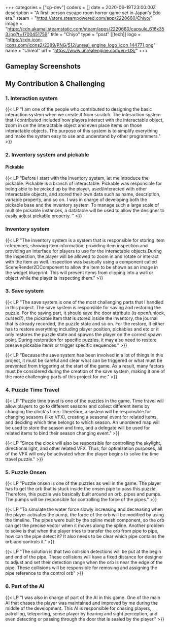 +++
categories = ["cp-dev"]
coders = []
date = 2020-06-19T23:00:00Z
description = "A first-person escape room horror game set in Japan's Edo era."
steam = "https://store.steampowered.com/app/2220660/Chiyo/"
image = "https://cdn.akamai.steamstatic.com/steam/apps/2220660/capsule_616x353.jpg?t=1700451759"
title = "Chiyo"
type = "post"
[[tech]]
logo = "https://cdn.icon-icons.com/icons2/2389/PNG/512/unreal_engine_logo_icon_144771.png"
name = "Unreal"
url = "https://www.unrealengine.com/en-US/"
+++
## Gameplay Screenshots




## My Contribution & Challenging

### 1. Interaction system
{{< LP "I am one of the people who contributed to designing the basic interaction system when we create it from scratch. The interaction system that I contributed included how players interact with the interactable object, zoom in on the interactable object and even place items on those interactable objects. The purpose of this system is to simplify everything and make the system easy to use and understand by other programmers." >}} 

### 2. Inventory system and pickable

#### Pickable
{{< LP "Before I start with the inventory system, let me introduce the pickable. Pickable is a branch of interactable. Pickable was responsible for being able to be picked up by the player, used/interacted with other interactable objects, and stored their own data such as name, description, variable property, and so on. I was in charge of developing both the pickable base and the inventory system. To manage such a large scale of multiple pickable instances, a datatable will be used to allow the designer to easily adjust pickable property. " >}}

### Inventory system

{{< LP "The inventory system is a system that is responsible for storing item references, showing item information, providing item inspection and providing an interface for players to use for the interactable objects.During the inspection, the player will be allowed to zoom in and rotate or interact with the item as well. Inspection was basically using a component called SceneRender2DComponent to allow the item to be shown as an image in the widget blueprint. This will prevent items from clipping into a wall or object while the player is inspecting them." >}}

### 3. Save system

{{< LP "The save system is one of the most challenging parts that I handled in this project. The save system is responsible for saving and restoring the puzzle. For the saving part, it should save the door attribute (is open/unlock, cursed?), the pickable item that is stored inside the inventory, the journal that is already recorded, the puzzle state and so on. For the restore, it either has to restore everything including player position, pickables and etc or it only restores the puzzle state and spawns the player on the correct spawn point. During restoration for specific puzzles, it may also need to restore presave pickable items or trigger specific sequences." >}}

{{< LP "Because the save system has been involved in a lot of things in this project, it must be careful and clear what can be triggered or what must be prevented from triggering at the start of the game. As a result, many factors must be considered during the creation of the save system, making it one of the more challenging parts of this project for me." >}}

### 4. Puzzle Time Travel

{{< LP "Puzzle time travel is one of the puzzles in the game. Time travel will allow players to go to different seasons and collect different items by changing the clock's time. Therefore, a system will be responsible for changing seasons (like VFX), creating a seasonal event for related items, and deciding which time belongs to which season. An unordered map will be used to store the season and time, and a delegate will be used for related items to bind their season changing event." >}}

{{< LP "Since the clock will also be responsible for controlling the skylight, directional light, and other related VFX. Thus, for optimization purposes, all of the VFX will only be activated when the player begins to solve the time travel puzzle." >}}

### 5. Puzzle Onsen
{{< LP "Puzzle onsen is one of the puzzles as well in the game. The player has to get the orb that is stuck inside the onsen pipe to pass this puzzle. Therefore, this puzzle was basically built around an orb, pipes and pumps. The pumps will be responsible for controlling the force of the pipes." >}}

{{< LP "To simulate the water force slowly increasing and decreasing when the player activates the pump, the force of the orb will be modified by using the timeline. The pipes were built by the spline mesh component, so the orb can get the precise vector when it moves along the spline. Another problem to solve is that when the player tries to transfer the orb from pipe to pipe, how can the pipe detect it? It also needs to be clear which pipe contains the orb and controls it." >}}

{{< LP "The solution is that two collision detections will be put at the begin and end of the pipe. These collisions will have a fixed distance for designer to adjust and set their detection range when the orb is near the edge of the pipe. These collisions will be responsible for removing and assigning the pipe reference to the control orb" >}}


### 6. Part of the AI
{{< LP "I was also in charge of part of the AI in this game. One of the main AI that chases the player was maintained and improved by me during the middle of the development. This AI is responsible for chasing players, patrolling, teleporting, sense player by hearing and sight perception, and even detecting or passing through the door that is sealed by the player." >}}
